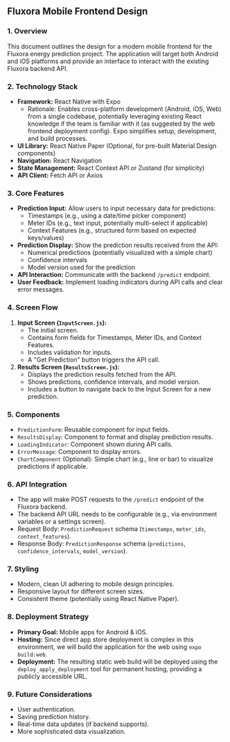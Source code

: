 ## Fluxora Mobile Frontend Design

### 1. Overview

This document outlines the design for a modern mobile frontend for the Fluxora energy prediction project. The application will target both Android and iOS platforms and provide an interface to interact with the existing Fluxora backend API.

### 2. Technology Stack

*   **Framework:** React Native with Expo
    *   Rationale: Enables cross-platform development (Android, iOS, Web) from a single codebase, potentially leveraging existing React knowledge if the team is familiar with it (as suggested by the web frontend deployment config). Expo simplifies setup, development, and build processes.
*   **UI Library:** React Native Paper (Optional, for pre-built Material Design components)
*   **Navigation:** React Navigation
*   **State Management:** React Context API or Zustand (for simplicity)
*   **API Client:** Fetch API or Axios

### 3. Core Features

*   **Prediction Input:** Allow users to input necessary data for predictions:
    *   Timestamps (e.g., using a date/time picker component)
    *   Meter IDs (e.g., text input, potentially multi-select if applicable)
    *   Context Features (e.g., structured form based on expected keys/values)
*   **Prediction Display:** Show the prediction results received from the API:
    *   Numerical predictions (potentially visualized with a simple chart)
    *   Confidence intervals
    *   Model version used for the prediction
*   **API Interaction:** Communicate with the backend `/predict` endpoint.
*   **User Feedback:** Implement loading indicators during API calls and clear error messages.

### 4. Screen Flow

1.  **Input Screen (`InputScreen.js`):**
    *   The initial screen.
    *   Contains form fields for Timestamps, Meter IDs, and Context Features.
    *   Includes validation for inputs.
    *   A "Get Prediction" button triggers the API call.
2.  **Results Screen (`ResultsScreen.js`):**
    *   Displays the prediction results fetched from the API.
    *   Shows predictions, confidence intervals, and model version.
    *   Includes a button to navigate back to the Input Screen for a new prediction.

### 5. Components

*   `PredictionForm`: Reusable component for input fields.
*   `ResultsDisplay`: Component to format and display prediction results.
*   `LoadingIndicator`: Component shown during API calls.
*   `ErrorMessage`: Component to display errors.
*   `ChartComponent` (Optional): Simple chart (e.g., line or bar) to visualize predictions if applicable.

### 6. API Integration

*   The app will make POST requests to the `/predict` endpoint of the Fluxora backend.
*   The backend API URL needs to be configurable (e.g., via environment variables or a settings screen).
*   Request Body: `PredictionRequest` schema (`timestamps`, `meter_ids`, `context_features`).
*   Response Body: `PredictionResponse` schema (`predictions`, `confidence_intervals`, `model_version`).

### 7. Styling

*   Modern, clean UI adhering to mobile design principles.
*   Responsive layout for different screen sizes.
*   Consistent theme (potentially using React Native Paper).

### 8. Deployment Strategy

*   **Primary Goal:** Mobile apps for Android & iOS.
*   **Hosting:** Since direct app store deployment is complex in this environment, we will build the application for the web using `expo build:web`.
*   **Deployment:** The resulting static web build will be deployed using the `deploy_apply_deployment` tool for permanent hosting, providing a publicly accessible URL.

### 9. Future Considerations

*   User authentication.
*   Saving prediction history.
*   Real-time data updates (if backend supports).
*   More sophisticated data visualization.

